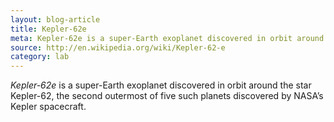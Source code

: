 ```yaml
---
layout: blog-article
title: Kepler-62e
meta: Kepler-62e is a super-Earth exoplanet discovered in orbit around the star Kepler-62
source: http://en.wikipedia.org/wiki/Kepler-62-e
category: lab
---
```


*Kepler-62e* is a super-Earth exoplanet discovered in orbit around the star Kepler-62, the second outermost of five such planets discovered by NASA’s Kepler spacecraft.